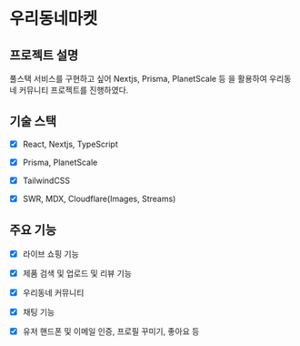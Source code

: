 # 우리동네마켓

## 프로젝트 설명

풀스택 서비스를 구현하고 싶어 Nextjs, Prisma, PlanetScale 등 을 활용하여 우리동네 커뮤니티 프로젝트를 진행하였다.

## 기술 스택

* [X] React, Nextjs, TypeScript

* [X] Prisma, PlanetScale

* [X] TailwindCSS

* [X] SWR, MDX, Cloudflare(Images, Streams)


## 주요 기능

* [X] 라이브 쇼핑 기능

* [X] 제품 검색 및 업로드 및 리뷰 기능

* [X] 우리동네 커뮤니티

* [X] 채팅 기능

* [X] 유저 핸드폰 및 이메일 인증, 프로필 꾸미기, 좋아요 등
